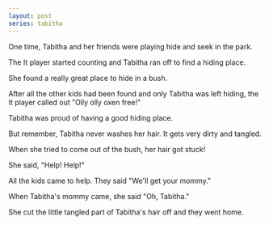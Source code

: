 ```yaml
---
layout: post
series: tabitha
---
```

One time, Tabitha and her friends were playing hide and seek in the park.

The It player started counting and Tabitha ran off to find a hiding place.

She found a really great place to hide in a bush.

After all the other kids had been found and only Tabitha was left hiding,
the It player called out "Olly olly oxen free!"

Tabitha was proud of having a good hiding place.

But remember, Tabitha never washes her hair. It gets very dirty and tangled.

When she tried to come out of the bush, her hair got stuck!

She said, "Help! Help!"

All the kids came to help. They said "We'll get your mommy."

When Tabitha's mommy came, she said "Oh, Tabitha."

She cut the little tangled part of Tabitha's hair off and they went home. 
